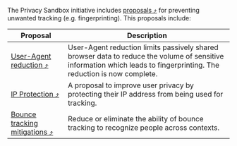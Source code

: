 The Privacy Sandbox initiative includes [proposals &#10548;](https://developers.google.com/privacy-sandbox/overview/web?hl=en#what_are_the_privacy_sandbox_proposals) for preventing unwanted tracking (e.g. fingerprinting). This proposals include:

| Proposal                                                                                                                      | Description                                                                                                                                                           |
|-------------------------------------------------------------------------------------------------------------------------------|-----------------------------------------------------------------------------------------------------------------------------------------------------------------------|
| [User-Agent reduction &#10548;](https://developers.google.com/privacy-sandbox/protections/user-agent)                         | User-Agent reduction limits passively shared browser data to reduce the volume of sensitive information which leads to fingerprinting. The reduction is now complete. |
| [IP Protection &#10548;](https://developers.google.com/privacy-sandbox/protections/ip-protection)                             | A proposal to improve user privacy by protecting their IP address from being used for tracking.                                                                       |
| [Bounce tracking mitigations &#10548;](https://developers.google.com/privacy-sandbox/protections/bounce-tracking-mitigations) | Reduce or eliminate the ability of bounce tracking to recognize people across contexts.                                                                               |

